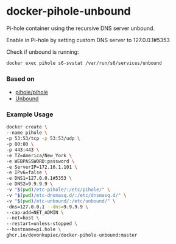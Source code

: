 # docker-pihole-unbound


Pi-hole container using the recursive DNS server unbound.

Enable in Pi-hole by setting custom DNS server to 127.0.0.1#5353

Check if unbound is running: 
```sh
docker exec pihole s6-svstat /var/run/s6/services/unbound
```



### Based on


* [pihole/pihole](https://hub.docker.com/r/pihole/pihole/)
* [Unbound](https://docs.pi-hole.net/guides/unbound/)

### Example Usage
```sh
docker create \
--name pihole \
-p 53:53/tcp -p 53:53/udp \
-p 80:80 \
-p 443:443 \
-e TZ=America/New_York \
-e WEBPASSWORD:password \
-e ServerIP=172.16.1.101 \
-e IPv6=false \
-e DNS1=127.0.0.1#5353 \
-e DNS2=9.9.9.9 \
-v "$(pwd)/etc-pihole/:/etc/pihole/" \
-v "$(pwd)/etc-dnsmasq.d/:/etc/dnsmasq.d/" \
-v "$(pwd)/etc-unbound/:/etc/unbound/" \
-dns=127.0.0.1 --dns=9.9.9.9 \
--cap-add=NET_ADMIN \
--net=host \
--restart=unless-stopped \
--hostname=pi.hole \
ghcr.io/devonkupiec/docker-pihole-unbound:master

```
